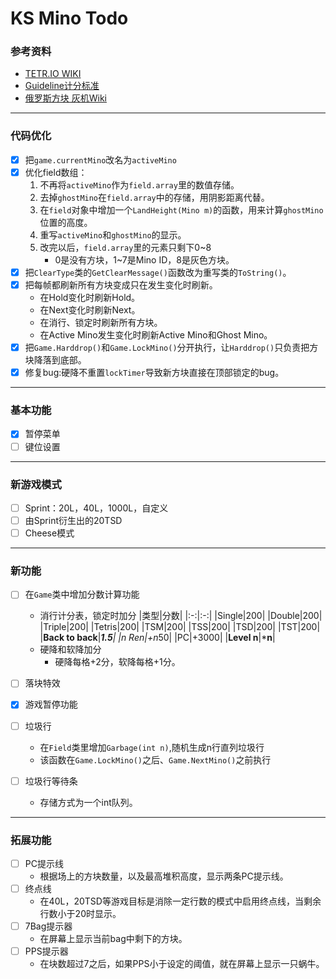 # **KS Mino Todo**

### 参考资料
- [TETR.IO WIKI](https://tetris.wiki/TETR.IO)
- [Guideline计分标准](https://harddrop.com/wiki/Scoring)
- [俄罗斯方块 灰机Wiki](https://tetris.huijiwiki.com/wiki/%E9%A6%96%E9%A1%B5#)
---
### 代码优化
- [x] 把`game.currentMino`改名为`activeMino`
- [x] 优化field数组：
    1. 不再将`activeMino`作为`field.array`里的数值存储。
    2. 去掉`ghostMino`在`field.array`中的存储，用阴影距离代替。
    3. 在`field`对象中增加一个`LandHeight(Mino m)`的函数，用来计算`ghostMino`位置的高度。
    4. 重写`activeMino`和`ghostMino`的显示。
    5. 改完以后，`field.array`里的元素只剩下0\~8
       - 0是没有方块，1\~7是Mino ID，8是灰色方块。
- [x] 把`ClearType`类的`GetClearMessage()`函数改为重写类的`ToString()`。
- [x] 把每帧都刷新所有方块变成只在发生变化时刷新。
  - 在Hold变化时刷新Hold。
  - 在Next变化时刷新Next。
  - 在消行、锁定时刷新所有方块。
  - 在Active Mino发生变化时刷新Active Mino和Ghost Mino。
- [x] 把`Game.Harddrop()`和`Game.LockMino()`分开执行，让`Harddrop()`只负责把方块降落到底部。
- [x] 修复bug:硬降不重置`lockTimer`导致新方块直接在顶部锁定的bug。
---
### 基本功能
- [x] 暂停菜单
- [ ] 键位设置

---
### 新游戏模式
- [ ] Sprint：20L，40L，1000L，自定义
- [ ] 由Sprint衍生出的20TSD
- [ ] Cheese模式

---
### 新功能
- [ ] 在`Game`类中增加分数计算功能
  - 消行计分表，锁定时加分
    |类型|分数|
    |:-:|:-:|
    |Single|200|
    |Double|200|
    |Triple|200|
    |Tetris|200|
    |TSM|200|
    |TSS|200|
    |TSD|200|
    |TST|200|
    |**Back to back**|***1.5**|
    |n Ren|+n*50|
    |PC|+3000|
    |**Level n**|***n**|
  - 硬降和软降加分
    - 硬降每格+2分，软降每格+1分。
- [ ] 落块特效

      
- [x] 游戏暂停功能
- [ ] 垃圾行
  - 在`Field`类里增加`Garbage(int n)`,随机生成n行直列垃圾行
  - 该函数在`Game.LockMino()`之后、`Game.NextMino()`之前执行
- [ ] 垃圾行等待条
  - 存储方式为一个int队列。
---
### 拓展功能
- [ ] PC提示线
  - 根据场上的方块数量，以及最高堆积高度，显示两条PC提示线。
- [ ] 终点线
  - 在40L，20TSD等游戏目标是消除一定行数的模式中启用终点线，当剩余行数小于20时显示。
- [ ] 7Bag提示器
  - 在屏幕上显示当前bag中剩下的方块。
- [ ] PPS提示器
  - 在块数超过7之后，如果PPS小于设定的阈值，就在屏幕上显示一只蜗牛。